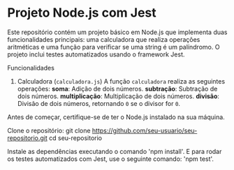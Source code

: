 # Projeto Node.js com Jest

Este repositório contém um projeto básico em Node.js que implementa
duas funcionalidades principais: uma calculadora que realiza
operações aritméticas e uma função para verificar se uma string
é um palíndromo. O projeto inclui testes automatizados usando o framework Jest.

Funcionalidades

 1. Calculadora (`calculadora.js`)
A função `calculadora` realiza as seguintes operações:
**soma**: Adição de dois números.
**subtração**: Subtração de dois números.
**multiplicação**: Multiplicação de dois números.
**divisão**: Divisão de dois números, retornando `0` se o divisor for `0`.

Antes de começar, certifique-se de ter o Node.js instalado na sua máquina.

Clone o repositório:
git clone https://github.com/seu-usuario/seu-repositorio.git
cd seu-repositorio

Instale as dependências executando o comando 'npm install'.
 E para rodar os testes automatizados com Jest, use o seguinte comando: 'npm test'.





  
